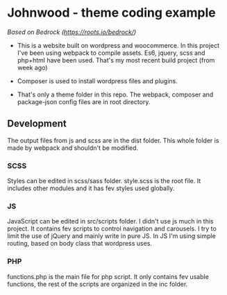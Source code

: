 # Johnwood - theme coding example
*Based on Bedrock (https://roots.io/bedrock/)*

* This is a website built on wordpress and woocommerce. In this project I've been using webpack to compile assets. Es6, jquery, scss and php+html have been used. That's my most recent build project (from week ago)

* Composer is used to install wordpress files and plugins.
* That's only a theme folder in this repo. The webpack, composer and package-json config files are in root directory.

## Development
The output files from js and scss are in the dist folder. This whole folder is made by webpack and shouldn't be modified.

### SCSS
Styles can be edited in scss/sass folder. style.scss is the root file. It includes other modules and it has fev styles used globally.

### JS
JavaScript can be edited in src/scripts folder. I didn't use js much in this project. It contains fev scripts to control navigation and carousels. I try to limit the use of jQuery and mainly write in pure JS. In JS I'm using simple routing, based on body class that wordpress uses.

### PHP
functions.php is the main file for php script. It only contains fev usable functions, the rest of the scripts are organized in the inc folder.